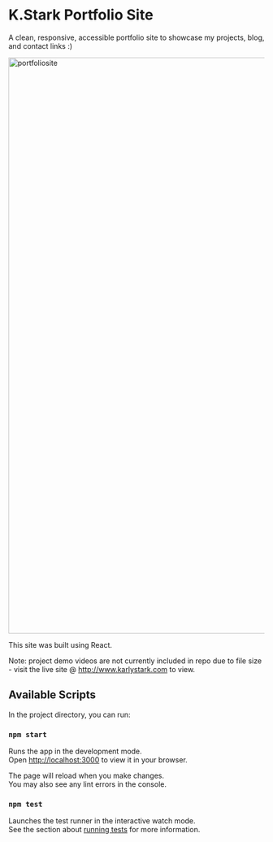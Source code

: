 # K.Stark Portfolio Site

A clean, responsive, accessible portfolio site to showcase my projects, blog, and contact links :) 


<img width="1134" alt="portfoliosite" src="https://github.com/karlystark/portfolio/assets/110060273/b362aecc-0d8c-4be7-9cb7-718a1ccb3af8">

This site was built using React. 


Note: project demo videos are not currently included in repo due to file size - visit the live site @ http://www.karlystark.com to view.
## Available Scripts

In the project directory, you can run:

### `npm start`

Runs the app in the development mode.\
Open [http://localhost:3000](http://localhost:3000) to view it in your browser.

The page will reload when you make changes.\
You may also see any lint errors in the console.

### `npm test`

Launches the test runner in the interactive watch mode.\
See the section about [running tests](https://facebook.github.io/create-react-app/docs/running-tests) for more information.


